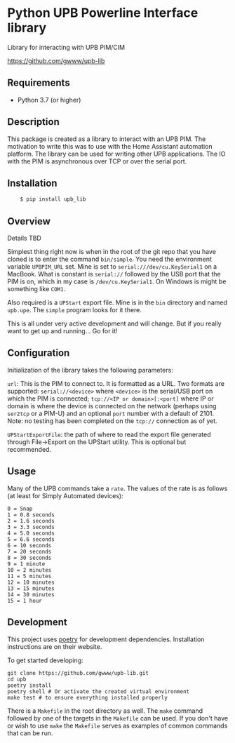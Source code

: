 # Python UPB Powerline Interface library

Library for interacting with UPB PIM/CIM

https://github.com/gwww/upb-lib

## Requirements

- Python 3.7 (or higher)

## Description

This package is created as a library to interact with an UPB PIM.
The motivation to write this was to use with the Home Assistant
automation platform. The library can be used for writing other UPB
applications. The IO with the PIM is asynchronous over TCP or over the
serial port.

## Installation

```bash
    $ pip install upb_lib
```

## Overview

Details TBD
  
Simplest thing right now is when in the root of the git repo that you have cloned is to enter the command `bin/simple`. You need the environment variable `UPBPIM_URL` set. Mine is set to `serial:///dev/cu.KeySerial1` on a MacBook. What is constant is `serial://` followed by the USB port that the PIM is on, which in my case is `/dev/cu.KeySerial1`. On Windows is might be something like `COM1`.

Also required is a `UPStart` export file. Mine is in the `bin` directory and named `upb.upe`. The `simple` program looks for it there.

This is all under very active development and will change. But if you really want to get up and running... Go for it!

## Configuration

Initialization of the library takes the following parameters:

`url`: This is the PIM to connect to. It is formatted as a URL. Two formats
are supported: `serial://<device>` where `<device>` is the serial/USB port on which the PIM is connected; `tcp://<IP or domain>[:<port]` where IP or domain is where the device is connected on the network (perhaps using `ser2tcp` or a PIM-U) and an optional `port` number with a default of 2101.
Note: no testing has been completed on the `tcp://` connection as of yet.

`UPStartExportFile`: the path of where to read the export file generated through File->Export on the UPStart utility. This is optional but recommended.

## Usage

Many of the UPB commands take a `rate`. The values of the rate is as follows (at least for Simply Automated devices):

```
0 = Snap
1 = 0.8 seconds
2 = 1.6 seconds
3 = 3.3 seconds
4 = 5.0 seconds
5 = 6.6 seconds
6 = 10 seconds
7 = 20 seconds
8 = 30 seconds
9 = 1 minute
10 = 2 minutes
11 = 5 minutes
12 = 10 minutes
13 = 15 minutes
14 = 30 minutes
15 = 1 hour
```

## Development

This project uses [poetry](https://poetry.eustace.io/) for development dependencies. Installation instructions are on their website.

To get started developing:

```
git clone https://github.com/gwww/upb-lib.git
cd upb
poetry install
poetry shell # Or activate the created virtual environment
make test # to ensure everything installed properly
```

There is a `Makefile` in the root directory as well. The `make` command
followed by one of the targets in the `Makefile` can be used. If you don't
have or wish to use `make` the `Makefile` serves as examples of common
commands that can be run.
